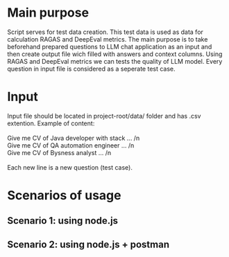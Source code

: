 # **Main purpose**
Script serves for test data creation. This test data is used as data for calculation RAGAS and DeepEval metrics. The main purpose is to 
take beforehand prepared questions to LLM chat application as an input and then create output file wich filled with answers and context columns.
Using RAGAS and DeepEval metrics we can tests the quality of LLM model. Every question in input file is considered as a seperate test case. 
# **Input**
Input file should be located in project-root/data/ folder and has .csv extention. Example of content: <br>
<br>
Give me CV of Java developer with stack ... /n <br>
Give me CV of QA automation engineer ... /n <br>
Give me CV of Bysness analyst ... /n <br>
<br>
Each new line is a new question (test case).
# **Scenarios of usage**
## Scenario 1: using node.js
## Scenario 2: using node.js + postman
